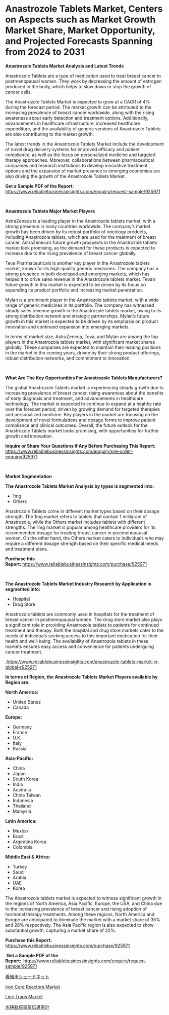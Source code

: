 <p><h1>Anastrozole Tablets Market, Centers on Aspects such as Market Growth Market Share, Market Opportunity, and Projected Forecasts Spanning from 2024 to 2031</h1></p><p><strong>Anastrozole Tablets Market Analysis and Latest Trends</strong></p>
<p><p>Anastrozole Tablets are a type of medication used to treat breast cancer in postmenopausal women. They work by decreasing the amount of estrogen produced in the body, which helps to slow down or stop the growth of cancer cells.</p><p>The Anastrozole Tablets Market is expected to grow at a CAGR of 4% during the forecast period. The market growth can be attributed to the increasing prevalence of breast cancer worldwide, along with the rising awareness about early detection and treatment options. Additionally, advancements in healthcare infrastructure, increased healthcare expenditure, and the availability of generic versions of Anastrozole Tablets are also contributing to the market growth.</p><p>The latest trends in the Anastrozole Tablets Market include the development of novel drug delivery systems for improved efficacy and patient compliance, as well as the focus on personalized medicine and targeted therapy approaches. Moreover, collaborations between pharmaceutical companies and research institutions to develop innovative treatment options and the expansion of market presence in emerging economies are also driving the growth of the Anastrozole Tablets Market.</p></p>
<p><strong>Get a Sample PDF of the Report:&nbsp;</strong> <a href="https://www.reliablebusinessinsights.com/enquiry/request-sample/925971">https://www.reliablebusinessinsights.com/enquiry/request-sample/925971</a></p>
<p>&nbsp;</p>
<p><strong>Anastrozole Tablets Major Market Players</strong></p>
<p><p>AstraZeneca is a leading player in the Anastrozole tablets market, with a strong presence in many countries worldwide. The company’s market growth has been driven by its robust portfolio of oncology products, including Anastrozole tablets, which are used for the treatment of breast cancer. AstraZeneca’s future growth prospects in the Anastrozole tablets market look promising, as the demand for these products is expected to increase due to the rising prevalence of breast cancer globally.</p><p>Teva Pharmaceuticals is another key player in the Anastrozole tablets market, known for its high-quality generic medicines. The company has a strong presence in both developed and emerging markets, which has helped it to drive sales revenue in the Anastrozole tablets market. Teva’s future growth in this market is expected to be driven by its focus on expanding its product portfolio and increasing market penetration.</p><p>Mylan is a prominent player in the Anastrozole tablets market, with a wide range of generic medicines in its portfolio. The company has witnessed steady sales revenue growth in the Anastrozole tablets market, owing to its strong distribution network and strategic partnerships. Mylan’s future growth in this market is expected to be driven by its emphasis on product innovation and continued expansion into emerging markets.</p><p>In terms of market size, AstraZeneca, Teva, and Mylan are among the top players in the Anastrozole tablets market, with significant market shares globally. These companies are expected to maintain their leading positions in the market in the coming years, driven by their strong product offerings, robust distribution networks, and commitment to innovation.</p></p>
<p>&nbsp;</p>
<p><strong>What Are The Key Opportunities For Anastrozole Tablets Manufacturers?</strong></p>
<p><p>The global Anastrozole Tablets market is experiencing steady growth due to increasing prevalence of breast cancer, rising awareness about the benefits of early diagnosis and treatment, and advancements in healthcare technology. The market is expected to continue to expand at a healthy rate over the forecast period, driven by growing demand for targeted therapies and personalized medicine. Key players in the market are focusing on the development of novel formulations and dosage forms to improve patient compliance and clinical outcomes. Overall, the future outlook for the Anastrozole Tablets market looks promising, with opportunities for further growth and innovation.</p></p>
<p><strong>Inquire or Share Your Questions If Any Before Purchasing This Report:</strong> <a href="https://www.reliablebusinessinsights.com/enquiry/pre-order-enquiry/925971">https://www.reliablebusinessinsights.com/enquiry/pre-order-enquiry/925971</a></p>
<p>&nbsp;</p>
<p><strong>Market Segmentation</strong></p>
<p><strong>The Anastrozole Tablets Market Analysis by types is segmented into:</strong></p>
<p><ul><li>1mg</li><li>Others</li></ul></p>
<p><p>Anastrozole Tablets come in different market types based on their dosage strength. The 1mg market refers to tablets that contain 1 milligram of Anastrozole, while the Others market includes tablets with different strengths. The 1mg market is popular among healthcare providers for its recommended dosage for treating breast cancer in postmenopausal women. On the other hand, the Others market caters to individuals who may require a different dosage strength based on their specific medical needs and treatment plans.</p></p>
<p><strong>Purchase this Report:&nbsp;</strong><a href="https://www.reliablebusinessinsights.com/purchase/925971">https://www.reliablebusinessinsights.com/purchase/925971</a></p>
<p>&nbsp;</p>
<p><strong>The Anastrozole Tablets Market Industry Research by Application is segmented into:</strong></p>
<p><ul><li>Hospital</li><li>Drug Store</li></ul></p>
<p><p>Anastrozole tablets are commonly used in hospitals for the treatment of breast cancer in postmenopausal women. The drug store market also plays a significant role in providing Anastrozole tablets to patients for continued treatment and therapy. Both the hospital and drug store markets cater to the needs of individuals seeking access to this important medication for their health and well-being. The availability of Anastrozole tablets in these markets ensures easy access and convenience for patients undergoing cancer treatment.</p></p>
<p><a href="https://www.reliablebusinessinsights.com/anastrozole-tablets-market-in-global-r925971">&nbsp;https://www.reliablebusinessinsights.com/anastrozole-tablets-market-in-global-r925971</a></p>
<p><strong>In terms of Region, the Anastrozole Tablets Market Players available by Region are:</strong></p>
<p>
    <p> <strong> North America: </strong>
        <ul>
            <li>United States</li>
            <li>Canada</li>
        </ul>
        </p> 
    <p> <strong> Europe: </strong>
        <ul>
            <li>Germany</li>
            <li>France</li>
            <li>U.K.</li>
            <li>Italy</li>
            <li>Russia</li>
        </ul>
        </p> 
    <p> <strong> Asia-Pacific: </strong>
        <ul>
            <li>China</li>
            <li>Japan</li>
            <li>South Korea</li>
            <li>India</li>
            <li>Australia</li>
            <li>China Taiwan</li>
            <li>Indonesia</li>
            <li>Thailand</li>
            <li>Malaysia</li>
        </ul>
        </p> 
    <p> <strong> Latin America: </strong>
        <ul>
            <li>Mexico</li>
            <li>Brazil</li>
            <li>Argentina Korea</li>
            <li>Colombia</li>
        </ul>
        </p> 
    <p> <strong> Middle East & Africa: </strong>
        <ul>
            <li>Turkey</li>
            <li>Saudi</li>
            <li>Arabia</li>
            <li>UAE</li>
            <li>Korea</li>
        </ul>
    </p>
    </p>
<p><p>The Anastrozole tablets market is expected to witness significant growth in the regions of North America, Asia Pacific, Europe, the USA, and China due to the increasing prevalence of breast cancer and rising adoption of hormonal therapy treatments. Among these regions, North America and Europe are anticipated to dominate the market with a market share of 35% and 28% respectively. The Asia Pacific region is also expected to show substantial growth, capturing a market share of 20%.</p></p>
<p><strong>Purchase this Report: </strong><a href="https://www.reliablebusinessinsights.com/purchase/925971">https://www.reliablebusinessinsights.com/purchase/925971</a></p>
<p>&nbsp;<strong>Get a Sample PDF of the Report:&nbsp;&nbsp;</strong><a href="https://www.reliablebusinessinsights.com/enquiry/request-sample/925971">https://www.reliablebusinessinsights.com/enquiry/request-sample/925971</a></p>
<p><strong></strong></p>
<p><p><a href="https://github.com/decker5351/Market-Research-Report-List-2/blob/main/6540578177985.md">養殖用シェードネット</a></p><p><a href="https://github.com/vimar16th/Market-Research-Report-List-5/blob/main/iron-core-reactors-market.md">Iron Core Reactors Market</a></p><p><a href="https://github.com/luckyshygirl/Market-Research-Report-List-5/blob/main/line-traps-market.md">Line Traps Market</a></p><p><a href="https://github.com/KaydenJohns1964/Market-Research-Report-List-2/blob/main/5034775177984.md">水耕栽培電気伝導率計</a></p></p>